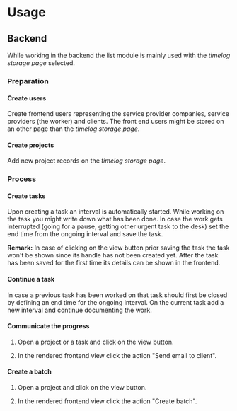 # Usage

## Backend

While working in the backend the list module is mainly used with the *timelog storage page* selected.

### Preparation

#### Create users

Create frontend users representing the service provider companies, service providers (the worker) and clients.
The front end users might be stored on an other page than the *timelog storage page*.

#### Create projects

Add new project records on the *timelog storage page*.

### Process

#### Create tasks

Upon creating a task an interval is automatically started. While working on the task you might write down what has been
done. In case the work gets interrupted (going for a pause, getting other urgent task to the desk) set the end time
from the ongoing interval and save the task.

**Remark:** In case of clicking on the view button prior saving the task the task won't be shown since its handle has not
been created yet. After the task has been saved for the first time its details can be shown in the frontend.

#### Continue a task

In case a previous task has been worked on that task should first be closed by defining an end time for the ongoing 
interval. On the current task add a new interval and continue documenting the work.

#### Communicate the progress

1. Open a project or a task and click on the view button.

1. In the rendered frontend view click the action "Send email to client".

#### Create a batch

1. Open a project and click on the view button.

1. In the rendered frontend view click the action "Create batch".


